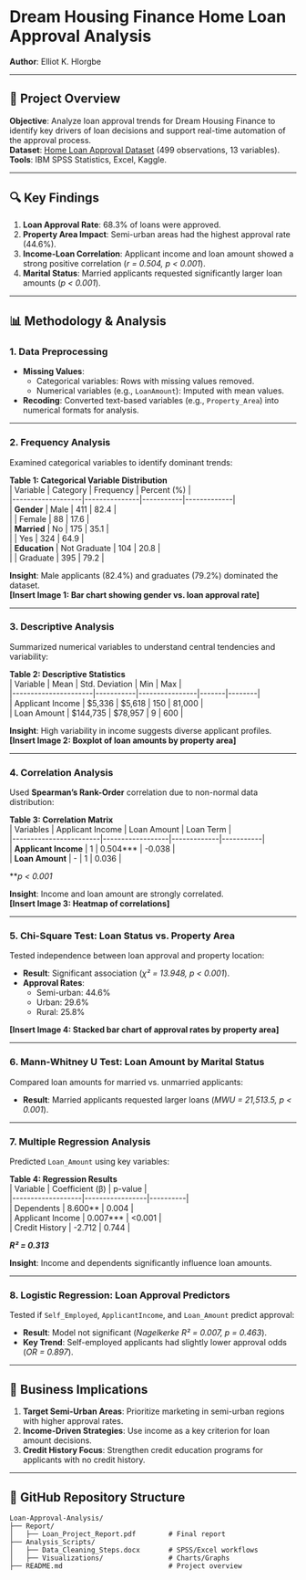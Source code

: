 # Dream Housing Finance Home Loan Approval Analysis  
**Author**: Elliot K. Hlorgbe  
 

---

## 📌 **Project Overview**  
**Objective**: Analyze loan approval trends for Dream Housing Finance to identify key drivers of loan decisions and support real-time automation of the approval process.  
**Dataset**: [Home Loan Approval Dataset](https://www.kaggle.com/datasets/prepinstaprime/home-loan-approval) (499 observations, 13 variables).  
**Tools**: IBM SPSS Statistics, Excel, Kaggle.  

---

## 🔍 **Key Findings**  
1. **Loan Approval Rate**: 68.3% of loans were approved.  
2. **Property Area Impact**: Semi-urban areas had the highest approval rate (44.6%).  
3. **Income-Loan Correlation**: Applicant income and loan amount showed a strong positive correlation (*r = 0.504, p < 0.001*).  
4. **Marital Status**: Married applicants requested significantly larger loan amounts (*p < 0.001*).  

---

## 📊 **Methodology & Analysis**  

### **1. Data Preprocessing**  
- **Missing Values**:  
  - Categorical variables: Rows with missing values removed.  
  - Numerical variables (e.g., `LoanAmount`): Imputed with mean values.  
- **Recoding**: Converted text-based variables (e.g., `Property_Area`) into numerical formats for analysis.  

---

### **2. Frequency Analysis**  
Examined categorical variables to identify dominant trends:  

**Table 1: Categorical Variable Distribution**  
| Variable          | Category      | Frequency | Percent (%) |  
|-------------------|---------------|-----------|-------------|  
| **Gender**        | Male          | 411       | 82.4        |  
|                   | Female        | 88        | 17.6        |  
| **Married**       | No            | 175       | 35.1        |  
|                   | Yes           | 324       | 64.9        |  
| **Education**     | Not Graduate  | 104       | 20.8        |  
|                   | Graduate      | 395       | 79.2        |  

**Insight**: Male applicants (82.4%) and graduates (79.2%) dominated the dataset.  
**[Insert Image 1: Bar chart showing gender vs. loan approval rate]**  

---

### **3. Descriptive Analysis**  
Summarized numerical variables to understand central tendencies and variability:  

**Table 2: Descriptive Statistics**  
| Variable             | Mean      | Std. Deviation | Min   | Max    |  
|----------------------|-----------|----------------|-------|--------|  
| Applicant Income     | $5,336    | $5,618         | 150   | 81,000 |  
| Loan Amount          | $144,735  | $78,957        | 9     | 600    |  

**Insight**: High variability in income suggests diverse applicant profiles.  
**[Insert Image 2: Boxplot of loan amounts by property area]**  

---

### **4. Correlation Analysis**  
Used **Spearman’s Rank-Order** correlation due to non-normal data distribution:  

**Table 3: Correlation Matrix**  
| Variables              | Applicant Income | Loan Amount | Loan Term |  
|------------------------|------------------|-------------|-----------|  
| **Applicant Income**   | 1                | 0.504***    | -0.038    |  
| **Loan Amount**        | -                | 1           | 0.036     |  

***p < 0.001*  

**Insight**: Income and loan amount are strongly correlated.  
**[Insert Image 3: Heatmap of correlations]**  

---

### **5. Chi-Square Test: Loan Status vs. Property Area**  
Tested independence between loan approval and property location:  
- **Result**: Significant association (*χ² = 13.948, p < 0.001*).  
- **Approval Rates**:  
  - Semi-urban: 44.6%  
  - Urban: 29.6%  
  - Rural: 25.8%  

**[Insert Image 4: Stacked bar chart of approval rates by property area]**  

---

### **6. Mann-Whitney U Test: Loan Amount by Marital Status**  
Compared loan amounts for married vs. unmarried applicants:  
- **Result**: Married applicants requested larger loans (*MWU = 21,513.5, p < 0.001*).  

---

### **7. Multiple Regression Analysis**  
Predicted `Loan_Amount` using key variables:  

**Table 4: Regression Results**  
| Variable          | Coefficient (β) | p-value  |  
|-------------------|-----------------|----------|  
| Dependents        | 8.600**         | 0.004    |  
| Applicant Income  | 0.007***        | <0.001   |  
| Credit History    | -2.712          | 0.744    |  

***R² = 0.313***  

**Insight**: Income and dependents significantly influence loan amounts.  

---

### **8. Logistic Regression: Loan Approval Predictors**  
Tested if `Self_Employed`, `ApplicantIncome`, and `Loan_Amount` predict approval:  
- **Result**: Model not significant (*Nagelkerke R² = 0.007, p = 0.463*).  
- **Key Trend**: Self-employed applicants had slightly lower approval odds (*OR = 0.897*).  

---

## 🚀 **Business Implications**  
1. **Target Semi-Urban Areas**: Prioritize marketing in semi-urban regions with higher approval rates.  
2. **Income-Driven Strategies**: Use income as a key criterion for loan amount decisions.  
3. **Credit History Focus**: Strengthen credit education programs for applicants with no credit history.  

---

## 📂 **GitHub Repository Structure**  
```plaintext
Loan-Approval-Analysis/  
├── Report/  
│   ├── Loan_Project_Report.pdf        # Final report  
├── Analysis_Scripts/  
│   ├── Data_Cleaning_Steps.docx       # SPSS/Excel workflows  
│   ├── Visualizations/                # Charts/Graphs  
├── README.md                          # Project overview  

